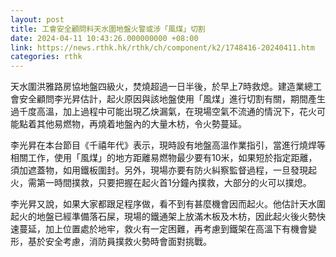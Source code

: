 ```yaml
---
layout: post
title: 工會安全顧問料天水圍地盤火警或涉「風煤」切割
date: 2024-04-11 10:43:26.000000000 +08:00
link: https://news.rthk.hk/rthk/ch/component/k2/1748416-20240411.htm
categories: rthk
---
```


天水圍洪雅路房協地盤四級火，焚燒超過一日半後，於早上7時救熄。建造業總工會安全顧問李光昇估計，起火原因與該地盤使用「風煤」進行切割有關，期間產生過千度高溫，加上過程中可能出現乙炔漏氣，在現場空氣不流通的情況下，花火可能點着其他易燃物，再燒着地盤內的大量木枋，令火勢蔓延。

李光昇在本台節目《千禧年代》表示，現時設有地盤高溫作業指引，當進行燒焊等相關工作，使用「風煤」的地方距離易燃物最少要有10米，如果短於指定距離，須加遮蓋物，如用鐵板圍封。另外，現場亦要有防火糾察監督過程，一旦發現起火，需第一時間撲救，只要把握在起火首1分鐘內撲救，大部分的火可以撲熄。

李光昇又說，如果大家都跟足程序做，看不到有甚麼機會因而起火。他估計天水圍起火的地盤已經準備落石屎，現場的鐵通架上放滿木板及木枋，因此起火後火勢快速蔓延，加上位置處於地牢，救火有一定困難，再考慮到鐵架在高溫下有機會變形，基於安全考慮，消防員撲救火勢時會面對挑戰。
